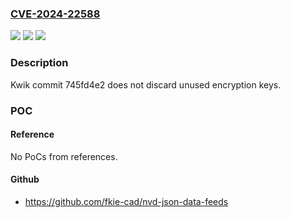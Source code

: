 ### [CVE-2024-22588](https://cve.mitre.org/cgi-bin/cvename.cgi?name=CVE-2024-22588)
![](https://img.shields.io/static/v1?label=Product&message=n%2Fa&color=blue)
![](https://img.shields.io/static/v1?label=Version&message=n%2Fa&color=blue)
![](https://img.shields.io/static/v1?label=Vulnerability&message=n%2Fa&color=brighgreen)

### Description

Kwik commit 745fd4e2 does not discard unused encryption keys.

### POC

#### Reference
No PoCs from references.

#### Github
- https://github.com/fkie-cad/nvd-json-data-feeds


